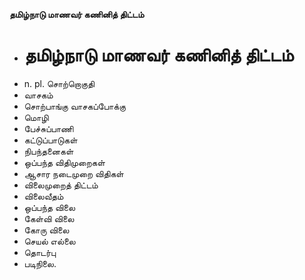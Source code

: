 **தமிழ்நாடு மாணவர் கணினித் திட்டம்**
- # தமிழ்நாடு மாணவர் கணினித் திட்டம்
- n. pl. சொற்றொகுதி
- வாசகம்
- சொற்பாங்கு வாசகப்போக்கு
- மொழி
- பேச்சுப்பாணி
- கட்டுப்பாடுகள்
- நிபந்தனைகள்
- ஒப்பந்த விதிமுறைகள்
- ஆசார நடைமுறை விதிகள்
- விலைமுறைத் திட்டம்
- விலைவீதம்
- ஒப்பந்த விலை
- கேள்வி விலை
- கோரு விலை
- செயல் எல்லை
- தொடர்பு
- படிநிலை.

